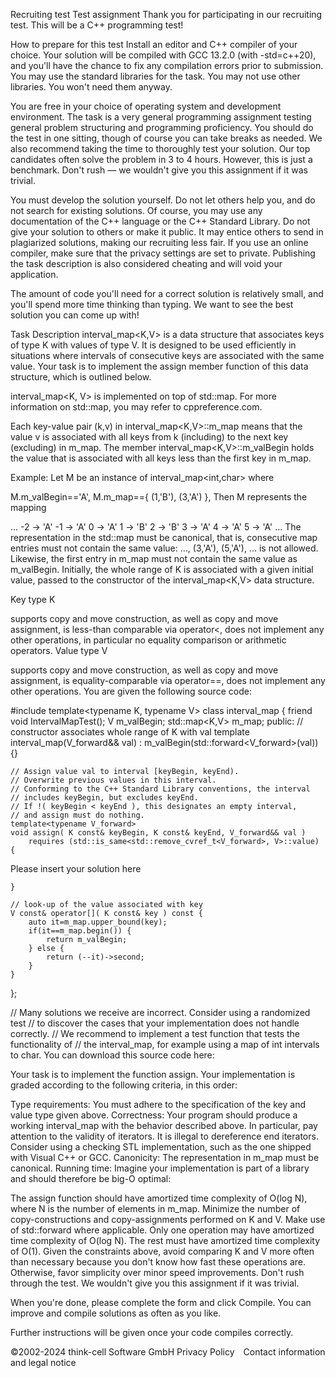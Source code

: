
Recruiting test
Test assignment
Thank you for participating in our recruiting test. This will be a C++ programming test!

How to prepare for this test
Install an editor and C++ compiler of your choice. Your solution will be compiled with GCC 13.2.0 (with -std=c++20), and you'll have the chance to fix any compilation errors prior to submission. You may use the standard libraries for the task. You may not use other libraries. You won't need them anyway.

You are free in your choice of operating system and development environment. The task is a very general programming assignment testing general problem structuring and programming proficiency. You should do the test in one sitting, though of course you can take breaks as needed. We also recommend taking the time to thoroughly test your solution. Our top candidates often solve the problem in 3 to 4 hours. However, this is just a benchmark. Don't rush — we wouldn't give you this assignment if it was trivial.

You must develop the solution yourself. Do not let others help you, and do not search for existing solutions. Of course, you may use any documentation of the C++ language or the C++ Standard Library. Do not give your solution to others or make it public. It may entice others to send in plagiarized solutions, making our recruiting less fair. If you use an online compiler, make sure that the privacy settings are set to private. Publishing the task description is also considered cheating and will void your application.

The amount of code you'll need for a correct solution is relatively small, and you'll spend more time thinking than typing. We want to see the best solution you can come up with!

Task Description
interval_map<K,V> is a data structure that associates keys of type K with values of type V. It is designed to be used efficiently in situations where intervals of consecutive keys are associated with the same value. Your task is to implement the assign member function of this data structure, which is outlined below.

interval_map<K, V> is implemented on top of std::map. For more information on std::map, you may refer to cppreference.com.

Each key-value pair (k,v) in interval_map<K,V>::m_map means that the value v is associated with all keys from k (including) to the next key (excluding) in m_map. The member interval_map<K,V>::m_valBegin holds the value that is associated with all keys less than the first key in m_map.

Example: Let M be an instance of interval_map<int,char> where

M.m_valBegin=='A',
M.m_map=={ (1,'B'), (3,'A') },
Then M represents the mapping

...
-2 -> 'A'
-1 -> 'A'
0 -> 'A'
1 -> 'B'
2 -> 'B'
3 -> 'A'
4 -> 'A'
5 -> 'A'
...
The representation in the std::map must be canonical, that is, consecutive map entries must not contain the same value: ..., (3,'A'), (5,'A'), ... is not allowed. Likewise, the first entry in m_map must not contain the same value as m_valBegin. Initially, the whole range of K is associated with a given initial value, passed to the constructor of the interval_map<K,V> data structure.

Key type K

supports copy and move construction, as well as copy and move assignment,
is less-than comparable via operator<,
does not implement any other operations, in particular no equality comparison or arithmetic operators.
Value type V

supports copy and move construction, as well as copy and move assignment,
is equality-comparable via operator==,
does not implement any other operations.
You are given the following source code:

#include <map>
template<typename K, typename V>
class interval_map {
	friend void IntervalMapTest();
	V m_valBegin;
	std::map<K,V> m_map;
public:
	// constructor associates whole range of K with val
	template<typename V_forward>
	interval_map(V_forward&& val)
	: m_valBegin(std::forward<V_forward>(val))
	{}

	// Assign value val to interval [keyBegin, keyEnd).
	// Overwrite previous values in this interval.
	// Conforming to the C++ Standard Library conventions, the interval
	// includes keyBegin, but excludes keyEnd.
	// If !( keyBegin < keyEnd ), this designates an empty interval,
	// and assign must do nothing.
	template<typename V_forward>
	void assign( K const& keyBegin, K const& keyEnd, V_forward&& val )
		requires (std::is_same<std::remove_cvref_t<V_forward>, V>::value)
	{
Please insert your solution here

	}

	// look-up of the value associated with key
	V const& operator[]( K const& key ) const {
		auto it=m_map.upper_bound(key);
		if(it==m_map.begin()) {
			return m_valBegin;
		} else {
			return (--it)->second;
		}
	}
};

// Many solutions we receive are incorrect. Consider using a randomized test
// to discover the cases that your implementation does not handle correctly.
// We recommend to implement a test function that tests the functionality of
// the interval_map, for example using a map of int intervals to char.
You can download this source code here:

Your task is to implement the function assign. Your implementation is graded according to the following criteria, in this order:

Type requirements: You must adhere to the specification of the key and value type given above.
Correctness: Your program should produce a working interval_map with the behavior described above. In particular, pay attention to the validity of iterators. It is illegal to dereference end iterators. Consider using a checking STL implementation, such as the one shipped with Visual C++ or GCC.
Canonicity: The representation in m_map must be canonical.
Running time: Imagine your implementation is part of a library and should therefore be big-O optimal:

The assign function should have amortized time complexity of O(log N), where N is the number of elements in m_map.
Minimize the number of copy-constructions and copy-assignments performed on K and V. Make use of std::forward where applicable.
Only one operation may have amortized time complexity of O(log N). The rest must have amortized time complexity of O(1).
Given the constraints above, avoid comparing K and V more often than necessary because you don't know how fast these operations are.
Otherwise, favor simplicity over minor speed improvements.
Don't rush through the test. We wouldn't give you this assignment if it was trivial.

When you're done, please complete the form and click Compile. You can improve and compile solutions as often as you like.

Further instructions will be given once your code compiles correctly.

©2002-2024 think-cell Software GmbH
Privacy Policy Contact information and legal notice
